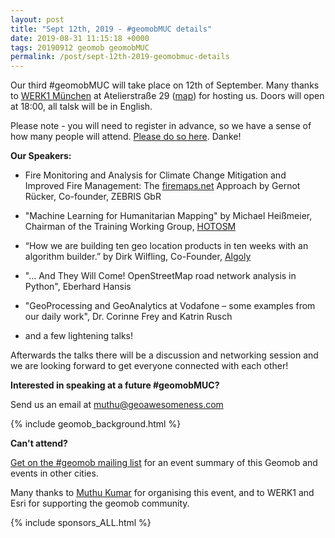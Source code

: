```yaml
--- 
layout: post
title: "Sept 12th, 2019 - #geomobMUC details"
date: 2019-08-31 11:15:18 +0000
tags: 20190912 geomob geomobMUC
permalink: /post/sept-12th-2019-geomobmuc-details
---
```



Our third #geomobMUC will take place on 12th of September.
Many thanks to [WERK1 München](https://en.werk1.com/) at Atelierstraße 29 ([map](https://goo.gl/maps/hf6tVqdELXykDEbx5))
for hosting us. Doors will open at 18:00, all talsk will be in English.

Please note - you will need to register in advance, so we have a sense of how many people will attend. [Please do so here](https://www.meetup.com/de-DE/Geomob-Munich-geomobMUC/events/263009646/). Danke!

**Our Speakers:**

  *  Fire Monitoring and Analysis for Climate Change Mitigation and Improved Fire Management: The [firemaps.net](https://firemaps.net/) Approach by Gernot Rücker, Co-founder, ZEBRIS GbR

  * "Machine Learning for Humanitarian Mapping" by Michael Heißmeier, Chairman of the Training Working Group, [HOTOSM](https://www.hotosm.org)

  * “How we are building ten geo location products in ten weeks with an algorithm builder.” by Dirk Wilfling, Co-Founder, [Algoly](https://www.algoly.com/)

  * "... And They Will Come! OpenStreetMap road network analysis in Python", Eberhard Hansis

  * "GeoProcessing and GeoAnalytics at Vodafone – some examples from our daily work", Dr. Corinne Frey and Katrin Rusch

  * and a few lightening talks!

Afterwards the talks there will be a discussion and networking session and we are looking forward to get everyone connected with each other!

**Interested in speaking at a future #geomobMUC?**

Send us an email at muthu@geoawesomeness.com

{% include geomob_background.html %}

**Can't attend?**

[Get on the #geomob mailing list](/mailing-list) for an event summary of this Geomob and events in other cities. 

Many thanks to [Muthu Kumar](https://twitter.com/muthukumarceg) for organising this event, and to WERK1 and Esri for supporting the geomob community.

{% include sponsors_ALL.html %}
